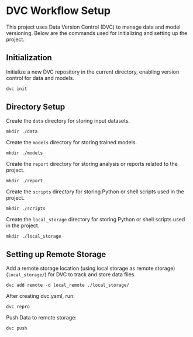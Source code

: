 # DVC Workflow Setup

This project uses Data Version Control (DVC) to manage data and model versioning. Below are the commands used for initializing and setting up the project.

## Initialization
Initialize a new DVC repository in the current directory, enabling version control for data and models.

```bash
dvc init
```

## Directory Setup
Create the `data` directory for storing input datasets.

```
mkdir ./data
```
Create the `models` directory for storing trained models.
```
mkdir ./models
```
Create the `report` directory for storing analysis or reports related to the project.
```
mkdir ./report
```
Create the `scripts` directory for storing Python or shell scripts used in the project.
```
mkdir ./scripts
```
Create the `local_storage` directory for storing Python or shell scripts used in the project.
```
mkdir ./local_storage
```

## Setting up Remote Storage

Add a remote storage location (using local storage as remote storage) (`local_storage/`) for DVC to track and store data files.
```
dvc add remote -d local_remote ./local_storage/
```

After creating dvc.yaml, run:

```
dvc repro
```

Push Data to remote storage:

```
dvc push
```

